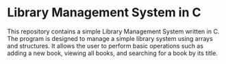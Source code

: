 # Library Management System in C
 This repository contains a simple Library Management System written in C. The program is designed to manage a simple library system using arrays and structures. It allows the user to perform basic operations such as adding a new book, viewing all books, and searching for a book by its title.
